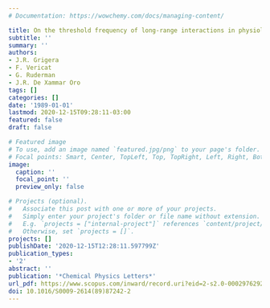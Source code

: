 ```yaml
---
# Documentation: https://wowchemy.com/docs/managing-content/

title: On the threshold frequency of long-range interactions in physiological solutions
subtitle: ''
summary: ''
authors:
- J.R. Grigera
- F. Vericat
- G. Ruderman
- J.R. De Xammar Oro
tags: []
categories: []
date: '1989-01-01'
lastmod: 2020-12-15T09:28:11-03:00
featured: false
draft: false

# Featured image
# To use, add an image named `featured.jpg/png` to your page's folder.
# Focal points: Smart, Center, TopLeft, Top, TopRight, Left, Right, BottomLeft, Bottom, BottomRight.
image:
  caption: ''
  focal_point: ''
  preview_only: false

# Projects (optional).
#   Associate this post with one or more of your projects.
#   Simply enter your project's folder or file name without extension.
#   E.g. `projects = ["internal-project"]` references `content/project/deep-learning/index.md`.
#   Otherwise, set `projects = []`.
projects: []
publishDate: '2020-12-15T12:28:11.597799Z'
publication_types:
- '2'
abstract: ''
publication: '*Chemical Physics Letters*'
url_pdf: https://www.scopus.com/inward/record.uri?eid=2-s2.0-0002976292&doi=10.1016%2fS0009-2614%2889%2987242-2&partnerID=40&md5=5df64a0fe2d82631d58d4a7cf5b4e604
doi: 10.1016/S0009-2614(89)87242-2
---
```

